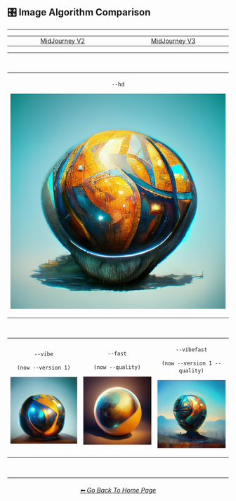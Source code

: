 <h2>🎛 Image Algorithm Comparison</h2>

<hr><!--------------->

<div align="center">

<table>
	<tr align="center" valign="middle">
		<td width=256>
			<a href="">MidJourney V2</a>
		</td>
		<td width=256>
			<a href="https://github.com/willwulfken/MidJourney-Styles-and-Keywords-Reference-Light/blob/main/Pages/MJ_V3/Comparison_Pages/Parameters/Image_Algorithm_Comparison.md">MidJourney V3</a>
		</td>
	</tr>
</table>

</div>

<hr>
<br>

<div align="center">

<table>
    <tr align=center valign=middle>
        <td>
            <p><code>--hd</code></p>
            <p><img src="https://github.com/willwulfken/MidJourney-Styles-and-Keywords-Reference-Light/blob/main/Images/MJ_V2/Comparison_Page_Images/Image_Algorithm_Summary/_sphere_hd.webp?raw=true" width="512" /></p>
        </td>
    </tr>
</table>

<br>

<table>
    <tr align=center valign=middle>
        <td>
            <p><code>--vibe<p>(now --version 1)</p></code></p>
            <p><img src="https://github.com/willwulfken/MidJourney-Styles-and-Keywords-Reference-Light/blob/main/Images/MJ_V2/Comparison_Page_Images/Image_Algorithm_Summary/_sphere_vibe.webp?raw=true" width="256" /></p>
        </td>
        <td>
            <p><code>--fast<p>(now --quality)</p></code></p>
            <p><img src="https://github.com/willwulfken/MidJourney-Styles-and-Keywords-Reference-Light/blob/main/Images/MJ_V2/Comparison_Page_Images/Image_Algorithm_Summary/_sphere_fast.webp?raw=true" width="256" /></p> 
        </td>
        <td>
            <p><code>--vibefast<p>(now --version 1 --quality)</p></code></p>
            <p><img src="https://github.com/willwulfken/MidJourney-Styles-and-Keywords-Reference-Light/blob/main/Images/MJ_V2/Comparison_Page_Images/Image_Algorithm_Summary/_sphere_vibefast.webp?raw=true" width="256" /></p>
        </td>
    </tr>
</table>


</div>

<br>

<hr><!--------------->
<div align="center">
<h6><a href="https://github.com/willwulfken/MidJourney-Styles-and-Keywords-Reference-Light/blob/main/README.md">⬅ Go Back To Home Page</a></h6>
</div>